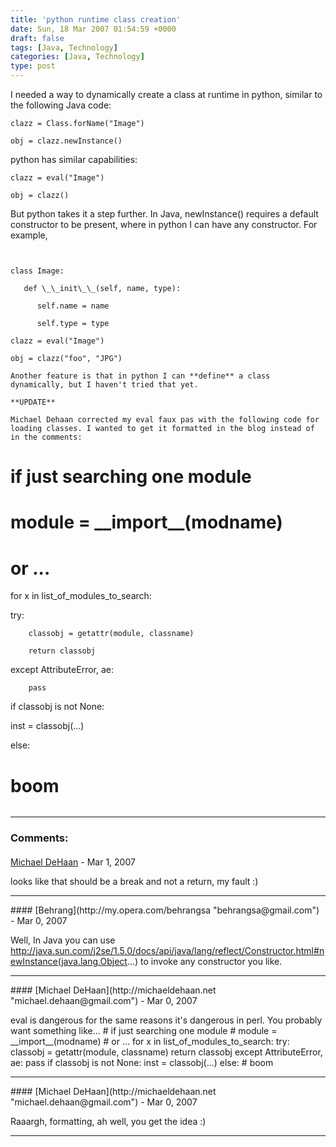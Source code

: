 ```yaml
---
title: 'python runtime class creation'
date: Sun, 18 Mar 2007 01:54:59 +0000
draft: false
tags: [Java, Technology]
categories: [Java, Technology]
type: post
---
```


I needed a way to dynamically create a class at runtime in python, similar to the following Java code:

`clazz = Class.forName("Image")`

`obj = clazz.newInstance()`

python has similar capabilities:

`clazz = eval("Image")`

`obj = clazz()`

But python takes it a step further. In Java, newInstance() requires a default constructor to be present, where in python I can have any constructor. For example,

```


class Image:

   def \_\_init\_\_(self, name, type):

      self.name = name

      self.type = type

clazz = eval("Image")

obj = clazz("foo", "JPG")

Another feature is that in python I can **define** a class dynamically, but I haven't tried that yet.

**UPDATE**

Michael Dehaan corrected my eval faux pas with the following code for loading classes. I wanted to get it formatted in the blog instead of in the comments:

```


# if just searching one module

# module = \_\_import\_\_(modname)

# or ...

for x in list\_of\_modules\_to\_search:

   try:

        classobj = getattr(module, classname)

        return classobj

   except AttributeError, ae:

        pass

if classobj is not None:

   inst = classobj(...)

else:

   # boom


```
```
---
### Comments:
#### 
[Michael DeHaan](http://michaeldehaan.net "michael.dehaan@gmail.com") - <time datetime="2007-03-19 17:48:44">Mar 1, 2007</time>

looks like that should be a break and not a return, my fault :)
<hr />
#### 
[Behrang](http://my.opera.com/behrangsa "behrangsa@gmail.com") - <time datetime="2007-03-18 04:35:35">Mar 0, 2007</time>

Well, In Java you can use http://java.sun.com/j2se/1.5.0/docs/api/java/lang/reflect/Constructor.html#newInstance(java.lang.Object...) to invoke any constructor you like.
<hr />
#### 
[Michael DeHaan](http://michaeldehaan.net "michael.dehaan@gmail.com") - <time datetime="2007-03-18 09:17:52">Mar 0, 2007</time>

eval is dangerous for the same reasons it's dangerous in perl. You probably want something like... # if just searching one module # module = \_\_import\_\_(modname) # or ... for x in list\_of\_modules\_to\_search: try: classobj = getattr(module, classname) return classobj except AttributeError, ae: pass if classobj is not None: inst = classobj(...) else: # boom
<hr />
#### 
[Michael DeHaan](http://michaeldehaan.net "michael.dehaan@gmail.com") - <time datetime="2007-03-18 09:18:17">Mar 0, 2007</time>

Raaargh, formatting, ah well, you get the idea :)
<hr />
